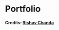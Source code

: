 # Portfolio

#### Credits: [Rishav Chanda](https://github.com/rishavchanda/rishav-chanda-portfolio)

